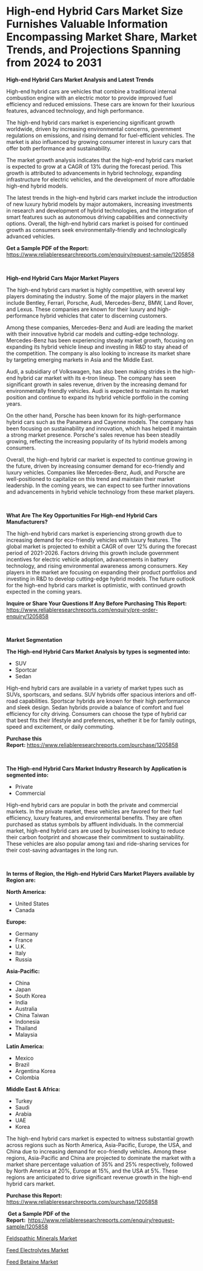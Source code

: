 <p><h1>High-end Hybrid Cars Market Size Furnishes Valuable Information Encompassing Market Share, Market Trends, and Projections Spanning from 2024 to 2031</h1></p><p><strong>High-end Hybrid Cars Market Analysis and Latest Trends</strong></p>
<p><p>High-end hybrid cars are vehicles that combine a traditional internal combustion engine with an electric motor to provide improved fuel efficiency and reduced emissions. These cars are known for their luxurious features, advanced technology, and high performance.</p><p>The high-end hybrid cars market is experiencing significant growth worldwide, driven by increasing environmental concerns, government regulations on emissions, and rising demand for fuel-efficient vehicles. The market is also influenced by growing consumer interest in luxury cars that offer both performance and sustainability.</p><p>The market growth analysis indicates that the high-end hybrid cars market is expected to grow at a CAGR of 13% during the forecast period. This growth is attributed to advancements in hybrid technology, expanding infrastructure for electric vehicles, and the development of more affordable high-end hybrid models.</p><p>The latest trends in the high-end hybrid cars market include the introduction of new luxury hybrid models by major automakers, increasing investments in research and development of hybrid technologies, and the integration of smart features such as autonomous driving capabilities and connectivity options. Overall, the high-end hybrid cars market is poised for continued growth as consumers seek environmentally-friendly and technologically advanced vehicles.</p></p>
<p><strong>Get a Sample PDF of the Report:&nbsp;</strong> <a href="https://www.reliableresearchreports.com/enquiry/request-sample/1205858">https://www.reliableresearchreports.com/enquiry/request-sample/1205858</a></p>
<p>&nbsp;</p>
<p><strong>High-end Hybrid Cars Major Market Players</strong></p>
<p><p>The high-end hybrid cars market is highly competitive, with several key players dominating the industry. Some of the major players in the market include Bentley, Ferrari, Porsche, Audi, Mercedes-Benz, BMW, Land Rover, and Lexus. These companies are known for their luxury and high-performance hybrid vehicles that cater to discerning customers.</p><p>Among these companies, Mercedes-Benz and Audi are leading the market with their innovative hybrid car models and cutting-edge technology. Mercedes-Benz has been experiencing steady market growth, focusing on expanding its hybrid vehicle lineup and investing in R&D to stay ahead of the competition. The company is also looking to increase its market share by targeting emerging markets in Asia and the Middle East.</p><p>Audi, a subsidiary of Volkswagen, has also been making strides in the high-end hybrid car market with its e-tron lineup. The company has seen significant growth in sales revenue, driven by the increasing demand for environmentally friendly vehicles. Audi is expected to maintain its market position and continue to expand its hybrid vehicle portfolio in the coming years.</p><p>On the other hand, Porsche has been known for its high-performance hybrid cars such as the Panamera and Cayenne models. The company has been focusing on sustainability and innovation, which has helped it maintain a strong market presence. Porsche's sales revenue has been steadily growing, reflecting the increasing popularity of its hybrid models among consumers.</p><p>Overall, the high-end hybrid car market is expected to continue growing in the future, driven by increasing consumer demand for eco-friendly and luxury vehicles. Companies like Mercedes-Benz, Audi, and Porsche are well-positioned to capitalize on this trend and maintain their market leadership. In the coming years, we can expect to see further innovations and advancements in hybrid vehicle technology from these market players.</p></p>
<p>&nbsp;</p>
<p><strong>What Are The Key Opportunities For High-end Hybrid Cars Manufacturers?</strong></p>
<p><p>The high-end hybrid cars market is experiencing strong growth due to increasing demand for eco-friendly vehicles with luxury features. The global market is projected to exhibit a CAGR of over 12% during the forecast period of 2021-2026. Factors driving this growth include government incentives for electric vehicle adoption, advancements in battery technology, and rising environmental awareness among consumers. Key players in the market are focusing on expanding their product portfolios and investing in R&D to develop cutting-edge hybrid models. The future outlook for the high-end hybrid cars market is optimistic, with continued growth expected in the coming years.</p></p>
<p><strong>Inquire or Share Your Questions If Any Before Purchasing This Report:</strong> <a href="https://www.reliableresearchreports.com/enquiry/pre-order-enquiry/1205858">https://www.reliableresearchreports.com/enquiry/pre-order-enquiry/1205858</a></p>
<p>&nbsp;</p>
<p><strong>Market Segmentation</strong></p>
<p><strong>The High-end Hybrid Cars Market Analysis by types is segmented into:</strong></p>
<p><ul><li>SUV</li><li>Sportcar</li><li>Sedan</li></ul></p>
<p><p>High-end hybrid cars are available in a variety of market types such as SUVs, sportscars, and sedans. SUV hybrids offer spacious interiors and off-road capabilities. Sportscar hybrids are known for their high performance and sleek design. Sedan hybrids provide a balance of comfort and fuel efficiency for city driving. Consumers can choose the type of hybrid car that best fits their lifestyle and preferences, whether it be for family outings, speed and excitement, or daily commuting.</p></p>
<p><strong>Purchase this Report:&nbsp;</strong><a href="https://www.reliableresearchreports.com/purchase/1205858">https://www.reliableresearchreports.com/purchase/1205858</a></p>
<p>&nbsp;</p>
<p><strong>The High-end Hybrid Cars Market Industry Research by Application is segmented into:</strong></p>
<p><ul><li>Private</li><li>Commercial</li></ul></p>
<p><p>High-end hybrid cars are popular in both the private and commercial markets. In the private market, these vehicles are favored for their fuel efficiency, luxury features, and environmental benefits. They are often purchased as status symbols by affluent individuals. In the commercial market, high-end hybrid cars are used by businesses looking to reduce their carbon footprint and showcase their commitment to sustainability. These vehicles are also popular among taxi and ride-sharing services for their cost-saving advantages in the long run.</p></p>
<p>&nbsp;</p>
<p><strong>In terms of Region, the High-end Hybrid Cars Market Players available by Region are:</strong></p>
<p>
    <p> <strong> North America: </strong>
        <ul>
            <li>United States</li>
            <li>Canada</li>
        </ul>
        </p> 
    <p> <strong> Europe: </strong>
        <ul>
            <li>Germany</li>
            <li>France</li>
            <li>U.K.</li>
            <li>Italy</li>
            <li>Russia</li>
        </ul>
        </p> 
    <p> <strong> Asia-Pacific: </strong>
        <ul>
            <li>China</li>
            <li>Japan</li>
            <li>South Korea</li>
            <li>India</li>
            <li>Australia</li>
            <li>China Taiwan</li>
            <li>Indonesia</li>
            <li>Thailand</li>
            <li>Malaysia</li>
        </ul>
        </p> 
    <p> <strong> Latin America: </strong>
        <ul>
            <li>Mexico</li>
            <li>Brazil</li>
            <li>Argentina Korea</li>
            <li>Colombia</li>
        </ul>
        </p> 
    <p> <strong> Middle East & Africa: </strong>
        <ul>
            <li>Turkey</li>
            <li>Saudi</li>
            <li>Arabia</li>
            <li>UAE</li>
            <li>Korea</li>
        </ul>
    </p>
    </p>
<p><p>The high-end hybrid cars market is expected to witness substantial growth across regions such as North America, Asia-Pacific, Europe, the USA, and China due to increasing demand for eco-friendly vehicles. Among these regions, Asia-Pacific and China are projected to dominate the market with a market share percentage valuation of 35% and 25% respectively, followed by North America at 20%, Europe at 15%, and the USA at 5%. These regions are anticipated to drive significant revenue growth in the high-end hybrid cars market.</p></p>
<p><strong>Purchase this Report: </strong><a href="https://www.reliableresearchreports.com/purchase/1205858">https://www.reliableresearchreports.com/purchase/1205858</a></p>
<p>&nbsp;<strong>Get a Sample PDF of the Report:&nbsp;&nbsp;</strong><a href="https://www.reliableresearchreports.com/enquiry/request-sample/1205858">https://www.reliableresearchreports.com/enquiry/request-sample/1205858</a></p>
<p><strong></strong></p>
<p><p><a href="https://view.publitas.com/reportprime-1/feldspathic-minerals-market-analysis-examines-its-scope-on-growth-opportunities-and-forecasted-trends-spanning-from-2023-to-2030/">Feldspathic Minerals Market</a></p><p><a href="https://view.publitas.com/reportprime-1/feed-electrolytes-market-size-global-industry-overview-market-segmentation-and-forecast-2023-to-2030/">Feed Electrolytes Market</a></p><p><a href="https://view.publitas.com/reportprime-1/global-feed-betaine-market-by-types-applications-and-major-players-with-regional-growth-rate-analysis-and-development-situation-from-2023-to-2030/">Feed Betaine Market</a></p></p>